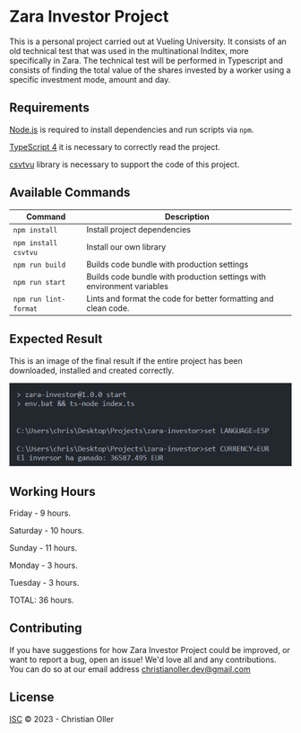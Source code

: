 # Zara Investor Project

This is a personal project carried out at Vueling University. It consists of an old technical test that was used in the multinational Inditex, more specifically in Zara.
The technical test will be performed in Typescript and consists of finding the total value of the shares invested by a worker using a specific investment mode, amount and day.

## Requirements

[Node.js](https://nodejs.org) is required to install dependencies and run scripts via `npm`.

[TypeScript 4](https://www.typescriptlang.org/) it is necessary to correctly read the project.

[csvtvu](npm.js) library is necessary to support the code of this project.

## Available Commands

| Command               | Description                                                            |
| --------------------- | ---------------------------------------------------------------------- |
| `npm install`         | Install project dependencies                                           |
| `npm install csvtvu`  | Install our own library                                                |
| `npm run build`       | Builds code bundle with production settings                            |
| `npm run start`       | Builds code bundle with production settings with environment variables |
| `npm run lint-format` | Lints and format the code for better formatting and clean code.        |

## Expected Result

This is an image of the final result if the entire project has been downloaded, installed and created correctly.

![](/assets/result.png)

## Working Hours

Friday - 9 hours.

Saturday - 10 hours.

Sunday - 11 hours.

Monday - 3 hours.

Tuesday - 3 hours.


TOTAL: 36 hours.

## Contributing

If you have suggestions for how Zara Investor Project could be improved, or want to report a bug, open an issue! We'd love all and any contributions.
You can do so at our email address christianoller.dev@gmail.com

## License

[ISC](LICENSE) © 2023 - Christian Oller
